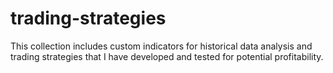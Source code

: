 # trading-strategies

This collection includes custom indicators for historical data analysis and trading strategies that I have developed and tested for potential profitability.
